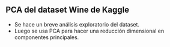 ## PCA del dataset Wine de Kaggle
- Se hace un breve análisis exploratorio del dataset.
- Luego se usa PCA para hacer una reducción dimensional en componentes principales.
